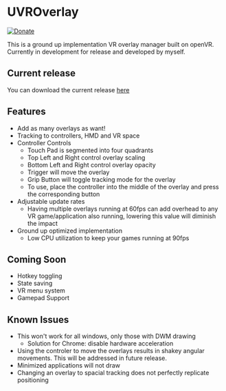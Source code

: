 # UVROverlay
[![Donate](https://img.shields.io/badge/Donate-PayPal-green.svg)](https://www.paypal.com/cgi-bin/webscr?cmd=_s-xclick&hosted_button_id=6D4FGY2RBLSFS)  

This is a ground up implementation VR overlay manager built on openVR.  Currently in development for release and developed by myself.

## Current release
You can download the current release [here](https://github.com/scudzey/UVROverlay/releases)

## Features
* Add as many overlays as want!
* Tracking to controllers, HMD and VR space
* Controller Controls
   * Touch Pad is segmented into four quadrants
   * Top Left and Right control overlay scaling
   * Bottom Left and Right control overlay opacity
   * Trigger will move the overlay
   * Grip Button will toggle tracking mode for the overlay
   * To use, place the controller into the middle of the overlay and press the corresponding button
* Adjustable update rates
   *  Having multiple overlays running at 60fps can add overhead to any VR game/application also running, lowering this value will diminish the impact
* Ground up optimized implementation
  * Low CPU utilization to keep your games running at 90fps


## Coming Soon
* Hotkey toggling
* State saving
* VR menu system
* Gamepad Support

## Known Issues
* This won't work for all windows, only those with DWM drawing
  * Solution for Chrome: disable hardware acceleration
* Using the controler to move the overlays results in shakey angular movements.  This will be addressed in future release.
* Minimized applications will not draw
* Changing an overlay to spacial tracking does not perfectly replicate positioning
